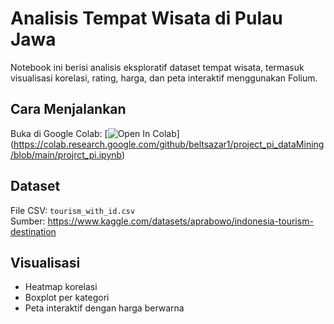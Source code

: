 # Analisis Tempat Wisata di Pulau Jawa

Notebook ini berisi analisis eksploratif dataset tempat wisata, termasuk visualisasi korelasi, rating, harga, dan peta interaktif menggunakan Folium.

## Cara Menjalankan
Buka di Google Colab:
[![Open In Colab](https://colab.research.google.com/assets/colab-badge.svg)]
(https://colab.research.google.com/github/beltsazar1/project_pi_dataMining/blob/main/projrct_pi.ipynb)


## Dataset
File CSV: `tourism_with_id.csv`  
Sumber: https://www.kaggle.com/datasets/aprabowo/indonesia-tourism-destination

## Visualisasi
- Heatmap korelasi
- Boxplot per kategori
- Peta interaktif dengan harga berwarna
